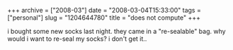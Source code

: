 +++
archive = ["2008-03"]
date = "2008-03-04T15:33:00"
tags = ["personal"]
slug = "1204644780"
title = "does not compute"
+++

i bought some new socks last night. they came in a "re-sealable" bag. why
would i want to re-seal my socks? i don't get it..

